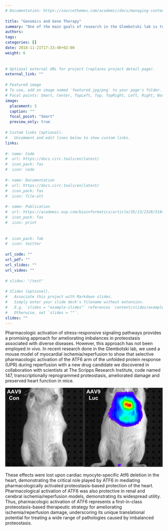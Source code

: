 ```yaml
---
# Documentation: https://sourcethemes.com/academic/docs/managing-content/

title: "Genomics and Gene Therapy"
summary: "One of the main goals of research in the Glembotski lab is to develop prototypes of therapies that could be used as platforms for the development of novel treatments for heart disease. One such prototype involves the selective delivery of cardioprotective genes to the heart using an adenovirus-associated (AAV) gene therapy approach. In our studies of secretion, ER stress and stem cells in the heart, we have completed microarray analyses to identify mRNAs and microRNAs that are regulated in response to protective stress signaling pathways. As a result of those arrays, we have identified candidate genes that have been selected for development of prototypes for gene therapy. We have packaged the candidate genes into AAV9, a form of AAV that preferentially delivers genes to the heart. Moreover, we have engineered these genes so that their expression is regulated by cardiac-specific promoters, which further enhancing their utility and therapeutic safety. We have already shown the cardioprotective effects of several candidate genes using the AAV9 gene therapy approach, thus demonstrating the therapeutic potential of this platform for treating heart disease."
authors: 
tags: 
categories: []
date: 2018-11-21T17:33:48+02:00
weight: 6


# Optional external URL for project (replaces project detail page).
external_link: ""

# Featured image
# To use, add an image named `featured.jpg/png` to your page's folder.
# Focal points: Smart, Center, TopLeft, Top, TopRight, Left, Right, BottomLeft, Bottom, BottomRight.
image:
  placement: 3
  caption: ""
  focal_point: "Smart"
  preview_only: true

# Custom links (optional).
#   Uncomment and edit lines below to show custom links.
links:

#- name: Code
#  url: https://docs.circ.tools/en/latest/
#  icon_pack: fas
#  icon: code

#- name: Documentation
#  url: https://docs.circ.tools/en/latest/
#  icon_pack: fas
#  icon: file-alt
    
#- name: Publication
#  url: https://academic.oup.com/bioinformatics/article/35/13/2326/5194340
#  icon_pack: fas
#  icon: print 


#  icon_pack: fab
#  icon: twitter

url_code: ""
url_pdf: ""
url_slides: ""
url_video: ""

# slides: "/test"

# Slides (optional).
#   Associate this project with Markdown slides.
#   Simply enter your slide deck's filename without extension.
#   E.g. `slides = "example-slides"` references `content/slides/example-slides.md`.
#   Otherwise, set `slides = ""`.
slides: ""
---
```


Pharmacologic activation of stress-responsive signaling pathways provides a promising approach for ameliorating imbalances in proteostasis associated with diverse diseases. However, this approach has not been employed in vivo. In recent research done in the Glembotski lab, we used a mouse model of myocardial ischemia/reperfusion to show that selective pharmacologic activation of the ATF6 arm of the unfolded protein response (UPR) during reperfusion with a new drug candidate we discovered in collaboration with scientists at The Scripps Research Institute, code named 147, transcriptionally reprogrammed proteostasis, ameliorated damage and preserved heart function in mice.

![](gene.jpg)

These effects were lost upon cardiac myocyte-specific Atf6 deletion in the heart, demonstrating the critical role played by ATF6 in mediating pharmacologically activated proteostasis-based protection of the heart. Pharmacological activation of ATF6 was also protective in renal and cerebral ischemia/reperfusion models, demonstrating its widespread utility. Thus, pharmacologic activation of ATF6 represents a first-in-class proteostasis-based therapeutic strategy for ameliorating ischemia/reperfusion damage, underscoring its unique translational potential for treating a wide range of pathologies caused by imbalanced proteostasis.
